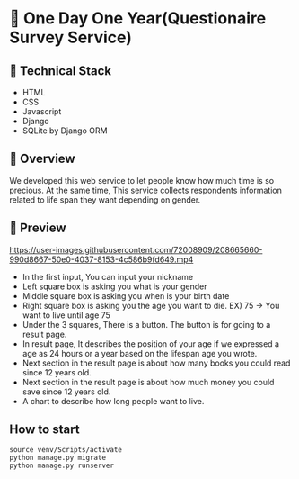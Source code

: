# 🐤 One Day One Year(Questionaire Survey Service)


## 🐤 Technical Stack
- HTML
- CSS
- Javascript
- Django
- SQLite by Django ORM



## 🐤 Overview

We developed this web service to let people know how much time is so precious.
At the same time, This service collects respondents information related to life span they want depending on gender.

## 🐤 Preview


https://user-images.githubusercontent.com/72008909/208665660-990d8667-50e0-4037-8153-4c586b9fd649.mp4

- In the first input, You can input your nickname
- Left square box is asking you what is your gender
- Middle square box is asking you when is your birth date
- Right square box is asking you the age you want to die. EX) 75 -> You want to live until age 75
- Under the 3 squares, There is a button. The button is for going to a result page.
- In result page, It describes the position of your age if we expressed a age as 24 hours or a year based on the lifespan age you wrote.
- Next section in the result page is about how many books you could read since 12 years old.
- Next section in the result page is about how much money you could save since 12 years old.
- A chart to describe how long people want to live.

## How to start
```
source venv/Scripts/activate
python manage.py migrate
python manage.py runserver
```

